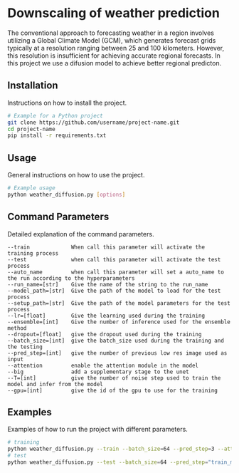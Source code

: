 # Downscaling of weather prediction

The conventional approach to forecasting weather in a region involves utilizing a Global Climate Model (GCM), which generates forecast grids typically at a resolution ranging between 25 and 100 kilometers. However, this resolution is insufficient for achieving accurate regional forecasts. In this project we use a difusion model to achieve better regional predicton.

## Installation

Instructions on how to install the project.

```bash
# Example for a Python project
git clone https://github.com/username/project-name.git
cd project-name
pip install -r requirements.txt
```

## Usage

General instructions on how to use the project.

```bash
# Example usage
python weather_diffusion.py [options]
```

## Command Parameters

Detailed explanation of the command parameters.

```
--train             When call this parameter will activate the training process             
--test              when call this parameter will activate the test process   
--auto_name         when call this parameter will set a auto_name to the run according to the hyperparameters
--run_name=[str]    Give the name of the string to the run_name
--model_path=[str]  Give the path of the model to load for the test process     
--setup_path=[str]  Give the path of the model parameters for the test process
--lr=[float]        Give the learning used during the training
--ensemble=[int]    Give the number of inference used for the ensemble method
--dropout=[float]   give the dropout used during the training
--batch_size=[int]  give the batch_size used during the training and the testing
--pred_step=[int]   give the number of previous low res image used as input
--attention         enable the attention module in the model
--big               add a supplementary stage to the unet
--T=[int]           give the number of noise step used to train the model and infer from the model
--gpu=[int]         give the id of the gpu to use for the training

```
## Examples

Examples of how to run the project with different parameters.

```bash
# training
python weather_diffusion.py --train --batch_size=64 --pred_step=3 --attention --ensemble=2 --T=50
# test
python weather_diffusion.py --test --batch_size=64 --pred_step="train_models/T50_PS3_lr0.0001_B128_E3_best.pth" --ensemble=3 --pred_step=3 --T=50
```
